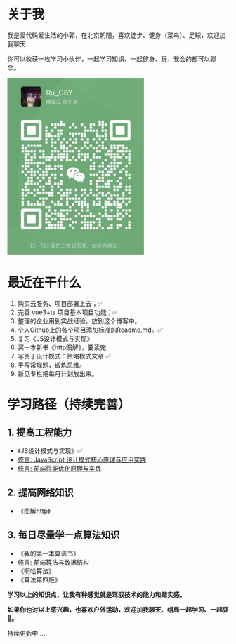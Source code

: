 # 关于我
我是爱代码爱生活的小郭，在北京朝阳，喜欢徒步、健身（菜鸟）、足球，欢迎加我聊天

你可以收获一枚学习小伙伴，一起学习知识、一起健身、玩，我会的都可以聊😎。

<img src="./img/Wechat.jpg" style="zoom:50%">


# 最近在干什么
1. 购买云服务、项目部署上去；✅
2. 完善 vue3+ts 项目基本项目功能；✅
3. 整理的企业用到实战经验，放到这个博客中。
4. 个人Github上的各个项目添加标准的Readme.md。✅
5. 复习《JS设计模式与实现》
6. 买一本新书《http图解》，要读完
7. 写关于设计模式：策略模式文章 ✅
8. 手写常规题，锻炼思维。 
9. 新见专栏把每月计划放出来。 


# 学习路径（持续完善）
## 1. 提高工程能力
  - 《JS设计模式与实现》✅
  - [修言: JavaScript 设计模式核⼼原理与应⽤实践](https://juejin.cn/book/6844733790204461070?utm_source=profile_book)
  - [修言: 前端性能优化原理与实践](https://juejin.cn/book/6844733750048210957/section/6844733750031417352#heading-4)

## 2. 提高网络知识
  - 《图解http》

## 3. 每日尽量学一点算法知识
  - 《我的第一本算法书》
  - [修言: 前端算法与数据结构](https://juejin.cn/book/6844733800300150797/section/6844733800283373575)
  - 《啊哈算法》
  - 《算法第四版》 


**学习以上的知识点，让我有种感觉就是驾驭技术的能力和踏实感。**

**如果你也对以上感兴趣，也喜欢户外运动，欢迎加我聊天、组局一起学习、一起耍🎉。**


持续更新中.....
